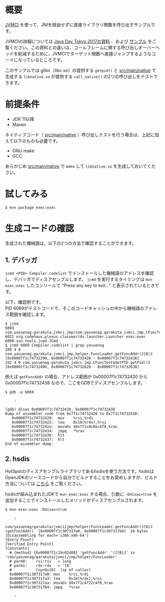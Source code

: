 # 概要

[JVMCI](https://openjdk.java.net/jeps/243) を使って、JNIを経由せずに直接ライブラリ関数を呼び出すサンプルです。

JVMCIの詳細については [Java Day Tokyo 2017の資料](https://www.slideshare.net/YaSuenag/panamajvmcijit) 、および [サンプル](https://github.com/YaSuenag/jdt-2017-examples) をご覧ください。この資料との違いは、コールフレームに関する呼び出しオーバーヘッドを削減するために、JVMCIでターゲット関数へ直接ジャンプするようなコードになっているところです。

このサンプルでは glibc（libc.so）の提供する `getpid()` と [src/main/native](src/main/native) で生成する `libnative.so` が提供する `call_native()` の2つの呼び出しをテストできます。

# 前提条件

* JDK 11以降
* Maven

ネイティブコード（ [src/main/native](src/main/native) ）呼び出しテストを行う場合は、上記に加えて以下のものも必要です。

* GNU make
* GCC

あらかじめ [src/main/native](src/main/native) で `make` して `libnative.so` を生成しておいてください。

# 試してみる

```
$ mvn package exec:exec
```

# 生成コードの確認

生成された機械語は、以下の2つの方法で確認することができます。

## 1. デバッガ

`jcmd <PID> Compiler.codelist` でインストールした機械語のアドレスを確認し、デバッガでディスアセンブルします。 `jcmd` を実行するタイミングは `mvn exec:exec` したコンソールで "Press any key to exit..." と表示されているときです。

以下、確認例です。  
PID 6069がテストコードで、そこのコードキャッシュの中から機械語のアドレス範囲を確認します。

```
$ jcmd
6069 com.yasuenag.garakuta.jvmci.jmp/com.yasuenag.garakuta.jvmci.jmp.CFuncTest
6021 org.codehaus.plexus.classworlds.launcher.Launcher exec:exec
6090 sun.tools.jcmd.JCmd
$ jcmd 6069 Compiler.codelist | grep yasuenag
289 4 0 com.yasuenag.garakuta.jvmci.jmp.helper.FuncLoader.getFuncAddr(J[B)J [0x00007f1c74732290, 0x00007f1c74732420 - 0x00007f1c74732438]
292 4 0 com.yasuenag.garakuta.jvmci.jmp.CFuncTest$GetPID.getPid()I [0x00007f1c74732490, 0x00007f1c74732620 - 0x00007f1c74732630]
```

例えば `getFuncAddr` の場合、アドレス範囲が 0x00007f1c74732420 から 0x00007f1c74732438 なので、ここをGDBでディスアセンブルします。

```
$ gdb -p 6069

    :

(gdb) disas 0x00007f1c74732420, 0x00007f1c74732438
Dump of assembler code from 0x7f1c74732420 to 0x7f1c74732438:
   0x00007f1c74732420:  mov    %rsi,%rdi
   0x00007f1c74732423:  lea    0x10(%rdx),%rsi
   0x00007f1c7473242a:  movabs $0x7f1c8c0ec4f0,%rax
   0x00007f1c74732434:  jmpq   *%rax
   0x00007f1c74732436:  hlt
   0x00007f1c74732437:  hlt
End of assembler dump.
```

## 2. hsdis

HotSpotのディスアセンブルライブラリであるhsdisを使う方法です。hsdisはOpenJDKのソースコードから自分でビルドすることをお奨めしますが、ビルド方法については [こちら](https://www.slideshare.net/YaSuenag/java-9-62345544/69) をご覧ください。

hsdisが組み込まれたJDKで `mvn exec:exec` する場合、引数に `-Ddisas=true` を追加することでインストールしたメソッドがディスアセンブルされます。

```
$ mvn exec:exec -Ddisas=true

    :

com/yasuenag/garakuta/jvmci/jmp/helper/FuncLoader.getFuncAddr(J[B)J (getFuncAddr)  [0x00007f1c307317a0, 0x00007f1c307317b8]  24 bytes
[Disassembling for mach='i386:x86-64']
[Entry Point]
[Verified Entry Point]
[Constants]
  # {method} {0x00007f1c19c02d08} 'getFuncAddr' '(J[B)J' in 'com/yasuenag/garakuta/jvmci/jmp/helper/FuncLoader'
  # parm0:    rsi:rsi   = long
  # parm1:    rdx:rdx   = '[B'
  #           [sp+0x10]  (sp of caller)
  0x00007f1c307317a0: mov    %rsi,%rdi
  0x00007f1c307317a3: lea    0x10(%rdx),%rsi
  0x00007f1c307317aa: movabs $0x7f1c4722c4f0,%rax
  0x00007f1c307317b4: jmpq   *%rax

    :

```
